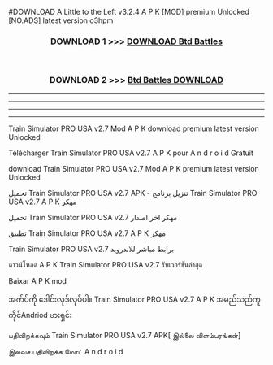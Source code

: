 #DOWNLOAD A Little to the Left v3.2.4 A P K [MOD] premium Unlocked [NO.ADS] latest version o3hpm 



<div align="center">

<h3>DOWNLOAD 1 >>> <a href="https://getmod1.web.app/?judule=Btd Battles">DOWNLOAD Btd Battles</a></h3><br>

<h3>DOWNLOAD 2 >>> <a href="https://getmod1.web.app/?judule=Btd Battles">Btd Battles DOWNLOAD </a></h3>

</div>


----------------------------------------------------------

----------------------------------------------------------

----------------------------------------------------------

----------------------------------------------------------


Train Simulator PRO USA v2.7 Mod A P K download premium latest version Unlocked

Télécharger  Train Simulator PRO USA v2.7 A P K pour A n d r o i d Gratuit

download Train Simulator PRO USA v2.7 Mod A P K premium latest version Unlocked

تحميل Train Simulator PRO USA v2.7 APK - تنزيل برنامج Train Simulator PRO USA v2.7 A P K مهكر

تحميل Train Simulator PRO USA v2.7 مهكر اخر اصدار

تطبيق Train Simulator PRO USA v2.7 A P K مهكر

Train Simulator PRO USA v2.7 برابط مباشر للاندرويد

ดาวน์โหลด A P K Train Simulator PRO USA v2.7 รับเวอร์ชันล่าสุด

Baixar A P K mod

အက်ပ်ကို ဒေါင်းလုဒ်လုပ်ပါ။ Train Simulator PRO USA v2.7 A P K အမည်သည်ကူကိုင်Andriod ဗားရှင်း

பதிவிறக்கவும் Train Simulator PRO USA v2.7 APK[ இல்லை விளம்பரங்கள்] 
 
இலவச பதிவிறக்க மோட் A n d r o i d



